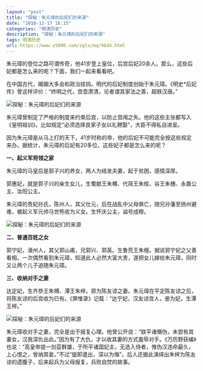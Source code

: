 ```yaml
---
layout: "post"
title: "探秘：朱元璋的后妃们的来源"
date: "2018-12-17 16:15"
categories: "明清历史"
description: "探秘：朱元璋的后妃们的来源"
tags: 明清历史
url: https://www.y5000.com/zgls/mq/9644.html
---
```






朱元璋的登位之路可谓传奇，他41岁登上皇位，后宫后妃20余人。那么，这些后妃都是怎么来的呢？下面，我们一起来看看吧。

在中国古代，婚姻大多会和政治挂钩。明代的后妃制度创始于朱元璋。《明史*后妃传》曾这样评价：“终明之代，宫壶肃清，论者谓其家法之善，超轶汉唐。”

![探秘：朱元璋的后妃们的来源](/uploads/allimg/170109/6-1F10Z91Q3Q7.JPG)

朱元璋曾制定了严格的制度来约束后宫，以防止宫闱之失。他的这些主张都写入《皇明祖训》。比如规定“必须选择良家子女以礼聘娶”，大臣不得私自进呈。

因为朱元璋是从马上打的天下，41岁时称的帝，他的后妃不可能完全按这些规定来办。据统计，朱元璋的后妃有20多位，这些妃子都是怎么来的呢？

**一、起义军将领之家**

朱元璋的马皇后是郭子兴的养女，两人为结发夫妻，起于贫困，感情深厚。

郭惠妃，就是郭子兴的亲生女儿，生蜀献王朱椿、代简王朱桂、谷王朱橞、永嘉公主、汝阳公主。

朱元璋的贵妃孙氏，陈州人，其父仕元，后在战乱中父母俱亡，随兄孙藩至扬州避难，被起义军元帅马世熊收为义女。生怀庆公主，谥号成穆。

![探秘：朱元璋的后妃们的来源](/uploads/allimg/170109/6-1F10Z91T6223.JPG)

**二、普通百姓之女**

郭宁妃，濠州人，其父郭山甫，兄郭兴、郭英。生鲁荒王朱檀。据说郭宁妃之父善看相，一次偶然看到朱元璋，知道此人必然大富大贵，遂把女儿嫁给朱元璋，同时又让两个儿子追随朱元璋。

**三、收纳对手之妻**

达定妃，生齐恭王朱榑、潭王朱梓，原为陈友谅之妻。朱元璋在平定陈友谅之后，将陈友谅的后宫收为已有。《罪惟录》记载：“达宁妃，汉友谅宫人，册为妃，生潭王梓。”

![探秘：朱元璋的后妃们的来源](/uploads/allimg/170109/6-1F10Z9191L21.JPG)

朱元璋收对手之妻，完全是出于报复心理。他曾公开说：“朕平诸僭伪，未尝有其妻女，汉我深仇出此。”因为有了大仇，才以收其妻的方式羞辱对手。《万历野获编》也说：“高皇帝提一剑芟群雄，于所平诸国妃主，无选入侍者，惟伪汉违命最久，上心恨之，曾纳其妾。”不过“旋即遣出，深以为悔”。后人还据此演绎出朱梓为陈友谅的遗腹子，后来起兵为父母报复，兵败自焚的故事。
